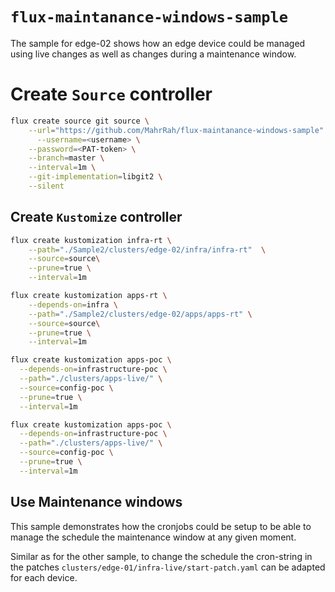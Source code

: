 # `flux-maintanance-windows-sample`

The sample for edge-02 shows how an edge device could be managed using live changes as well as changes during a maintenance window.

# Create `Source` controller

```sh
flux create source git source \
    --url="https://github.com/MahrRah/flux-maintanance-windows-sample" \
	  --username=<username> \
    --password=<PAT-token> \
    --branch=master \
    --interval=1m \
    --git-implementation=libgit2 \
    --silent
```

## Create `Kustomize` controller
```sh
flux create kustomization infra-rt \
    --path="./Sample2/clusters/edge-02/infra/infra-rt"  \
    --source=source\
    --prune=true \
    --interval=1m
```

```sh
flux create kustomization apps-rt \
    --depends-on=infra \
    --path="./Sample2/clusters/edge-02/apps/apps-rt" \
    --source=source\
    --prune=true \
    --interval=1m
```

```sh
flux create kustomization apps-poc \
  --depends-on=infrastructure-poc \
  --path="./clusters/apps-live/" \
  --source=config-poc \
  --prune=true \
  --interval=1m
```

```sh
flux create kustomization apps-poc \
  --depends-on=infrastructure-poc \
  --path="./clusters/apps-live/" \
  --source=config-poc \
  --prune=true \
  --interval=1m
```

## Use Maintenance windows

This sample demonstrates how the cronjobs could be setup to be able to manage the schedule the maintenance window at any given moment.

Similar as for the other sample, to change the schedule the cron-string in the patches `clusters/edge-01/infra-live/start-patch.yaml` can be adapted for each device.
